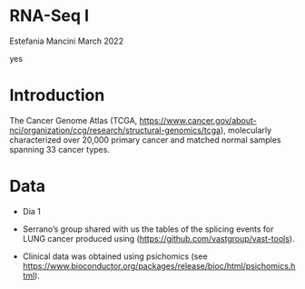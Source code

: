 RNA-Seq I
================
Estefania Mancini
March 2022

yes

# Introduction

The Cancer Genome Atlas (TCGA,
<https://www.cancer.gov/about-nci/organization/ccg/research/structural-genomics/tcga>),
molecularly characterized over 20,000 primary cancer and matched normal
samples spanning 33 cancer types.

# Data

  - Dia 1

  - Serrano’s group shared with us the tables of the splicing events for
    LUNG cancer produced using
    (<https://github.com/vastgroup/vast-tools>).

  - Clinical data was obtained using psichomics (see
    <https://www.bioconductor.org/packages/release/bioc/html/psichomics.html>).
